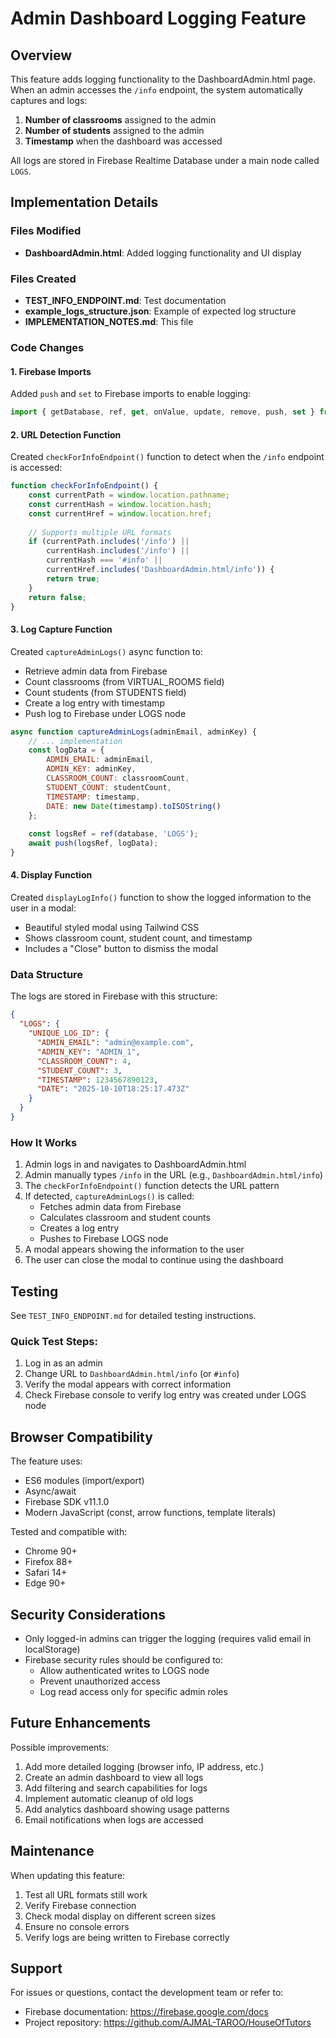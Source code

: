 # Admin Dashboard Logging Feature

## Overview

This feature adds logging functionality to the DashboardAdmin.html page. When an admin accesses the `/info` endpoint, the system automatically captures and logs:

1. **Number of classrooms** assigned to the admin
2. **Number of students** assigned to the admin
3. **Timestamp** when the dashboard was accessed

All logs are stored in Firebase Realtime Database under a main node called `LOGS`.

## Implementation Details

### Files Modified
- **DashboardAdmin.html**: Added logging functionality and UI display

### Files Created
- **TEST_INFO_ENDPOINT.md**: Test documentation
- **example_logs_structure.json**: Example of expected log structure
- **IMPLEMENTATION_NOTES.md**: This file

### Code Changes

#### 1. Firebase Imports
Added `push` and `set` to Firebase imports to enable logging:
```javascript
import { getDatabase, ref, get, onValue, update, remove, push, set } from "...";
```

#### 2. URL Detection Function
Created `checkForInfoEndpoint()` function to detect when the `/info` endpoint is accessed:
```javascript
function checkForInfoEndpoint() {
    const currentPath = window.location.pathname;
    const currentHash = window.location.hash;
    const currentHref = window.location.href;
    
    // Supports multiple URL formats
    if (currentPath.includes('/info') || 
        currentHash.includes('/info') || 
        currentHash === '#info' ||
        currentHref.includes('DashboardAdmin.html/info')) {
        return true;
    }
    return false;
}
```

#### 3. Log Capture Function
Created `captureAdminLogs()` async function to:
- Retrieve admin data from Firebase
- Count classrooms (from VIRTUAL_ROOMS field)
- Count students (from STUDENTS field)
- Create a log entry with timestamp
- Push log to Firebase under LOGS node

```javascript
async function captureAdminLogs(adminEmail, adminKey) {
    // ... implementation
    const logData = {
        ADMIN_EMAIL: adminEmail,
        ADMIN_KEY: adminKey,
        CLASSROOM_COUNT: classroomCount,
        STUDENT_COUNT: studentCount,
        TIMESTAMP: timestamp,
        DATE: new Date(timestamp).toISOString()
    };
    
    const logsRef = ref(database, 'LOGS');
    await push(logsRef, logData);
}
```

#### 4. Display Function
Created `displayLogInfo()` function to show the logged information to the user in a modal:
- Beautiful styled modal using Tailwind CSS
- Shows classroom count, student count, and timestamp
- Includes a "Close" button to dismiss the modal

### Data Structure

The logs are stored in Firebase with this structure:

```json
{
  "LOGS": {
    "UNIQUE_LOG_ID": {
      "ADMIN_EMAIL": "admin@example.com",
      "ADMIN_KEY": "ADMIN_1",
      "CLASSROOM_COUNT": 4,
      "STUDENT_COUNT": 3,
      "TIMESTAMP": 1234567890123,
      "DATE": "2025-10-10T18:25:17.473Z"
    }
  }
}
```

### How It Works

1. Admin logs in and navigates to DashboardAdmin.html
2. Admin manually types `/info` in the URL (e.g., `DashboardAdmin.html/info`)
3. The `checkForInfoEndpoint()` function detects the URL pattern
4. If detected, `captureAdminLogs()` is called:
   - Fetches admin data from Firebase
   - Calculates classroom and student counts
   - Creates a log entry
   - Pushes to Firebase LOGS node
5. A modal appears showing the information to the user
6. The user can close the modal to continue using the dashboard

## Testing

See `TEST_INFO_ENDPOINT.md` for detailed testing instructions.

### Quick Test Steps:
1. Log in as an admin
2. Change URL to `DashboardAdmin.html/info` (or `#info`)
3. Verify the modal appears with correct information
4. Check Firebase console to verify log entry was created under LOGS node

## Browser Compatibility

The feature uses:
- ES6 modules (import/export)
- Async/await
- Firebase SDK v11.1.0
- Modern JavaScript (const, arrow functions, template literals)

Tested and compatible with:
- Chrome 90+
- Firefox 88+
- Safari 14+
- Edge 90+

## Security Considerations

- Only logged-in admins can trigger the logging (requires valid email in localStorage)
- Firebase security rules should be configured to:
  - Allow authenticated writes to LOGS node
  - Prevent unauthorized access
  - Log read access only for specific admin roles

## Future Enhancements

Possible improvements:
1. Add more detailed logging (browser info, IP address, etc.)
2. Create an admin dashboard to view all logs
3. Add filtering and search capabilities for logs
4. Implement automatic cleanup of old logs
5. Add analytics dashboard showing usage patterns
6. Email notifications when logs are accessed

## Maintenance

When updating this feature:
1. Test all URL formats still work
2. Verify Firebase connection
3. Check modal display on different screen sizes
4. Ensure no console errors
5. Verify logs are being written to Firebase correctly

## Support

For issues or questions, contact the development team or refer to:
- Firebase documentation: https://firebase.google.com/docs
- Project repository: https://github.com/AJMAL-TAROO/HouseOfTutors
